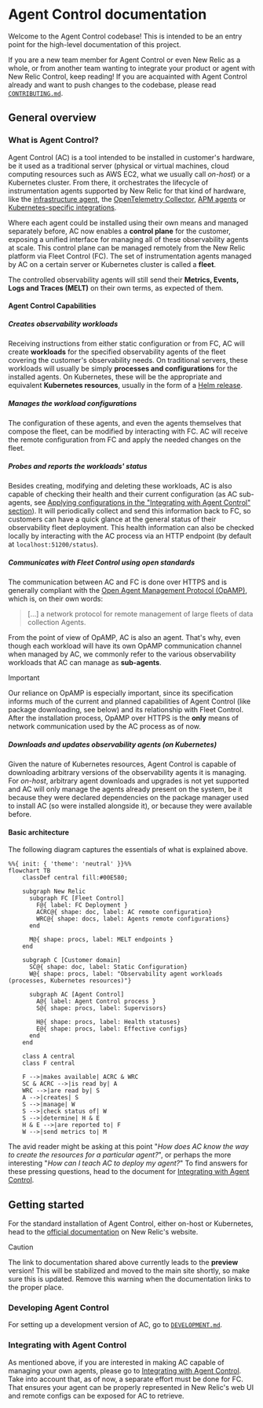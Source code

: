 # Agent Control documentation

Welcome to the Agent Control codebase! This is intended to be an entry point for the high-level documentation of this project.

If you are a new team member for Agent Control or even New Relic as a whole, or from another team wanting to integrate your product or agent with New Relic Control, keep reading! If you are acquainted with Agent Control already and want to push changes to the codebase, please read [`CONTRIBUTING.md`](../CONTRIBUTING.md).

## General overview

### What is Agent Control?

Agent Control (AC) is a tool intended to be installed in customer's hardware, be it used as a traditional server (physical or virtual machines, cloud computing resources such as AWS EC2, what we usually call *on-host*) or a Kubernetes cluster. From there, it orchestrates the lifecycle of instrumentation agents supported by New Relic for that kind of hardware, like the [infrastructure agent](https://docs.newrelic.com/docs/infrastructure/introduction-infra-monitoring/), the [OpenTelemetry Collector](https://docs.newrelic.com/docs/opentelemetry/get-started/collector-infra-monitoring/opentelemetry-collector-infra-intro/), [APM agents](https://docs.newrelic.com/docs/apm/new-relic-apm/getting-started/introduction-apm/) or [Kubernetes-specific integrations](https://docs.newrelic.com/docs/kubernetes-pixie/kubernetes-integration/get-started/introduction-kubernetes-integration/).

Where each agent could be installed using their own means and managed separately before, AC now enables a **control plane** for the customer, exposing a unified interface for managing all of these observability agents at scale. This control plane can be managed remotely from the New Relic platform via Fleet Control (FC). The set of instrumentation agents managed by AC on a certain server or Kubernetes cluster is called a **fleet**.

The controlled observability agents will still send their **Metrics, Events, Logs and Traces (MELT)** on their own terms, as expected of them.

#### Agent Control Capabilities

##### Creates observability workloads

Receiving instructions from either static configuration or from FC, AC will create **workloads** for the specified observability agents of the fleet covering the customer's observability needs. On traditional servers, these workloads will usually be simply **processes and configurations** for the installed agents. On Kubernetes, these will be the appropriate and equivalent **Kubernetes resources**, usually in the form of a [Helm release](https://helm.sh/docs/glossary/#release).

##### Manages the workload configurations

The configuration of these agents, and even the agents themselves that compose the fleet, can be modified by interacting with FC. AC will receive the remote configuration from FC and apply the needed changes on the fleet.

##### Probes and reports the workloads' status

Besides creating, modifying and deleting these workloads, AC is also capable of checking their health and their current configuration (as AC sub-agents, see [Applying configurations in the "Integrating with Agent Control" section](./INTEGRATING_AGENTS.md#applying-configurations)). It will periodically collect and send this information back to FC, so customers can have a quick glance at the general status of their observability fleet deployment. This health information can also be checked locally by interacting with the AC process via an HTTP endpoint (by default at `localhost:51200/status`).

##### Communicates with Fleet Control using open standards

The communication between AC and FC is done over HTTPS and is generally compliant with the [Open Agent Management Protocol (OpAMP)](https://github.com/open-telemetry/opamp-spec), which is, on their own words:

> [...] a network protocol for remote management of large fleets of data collection Agents.

From the point of view of OpAMP, AC is also an agent. That's why, even though each workload will have its own OpAMP communication channel when managed by AC, we commonly refer to the various observability workloads that AC can manage as **sub-agents**.

> [!IMPORTANT]
> Our reliance on OpAMP is especially important, since its specification informs much of the current and planned capabilities of Agent Control (like package downloading, see below) and its relationship with Fleet Control. After the installation process, OpAMP over HTTPS is the **only** means of network communication used by the AC process as of now.

##### Downloads and updates observability agents (on Kubernetes)

Given the nature of Kubernetes resources, Agent Control is capable of downloading arbitrary versions of the observability agents it is managing. For *on-host*, arbitrary agent downloads and upgrades is not yet supported and AC will only manage the agents already present on the system, be it because they were declared dependencies on the package manager used to install AC (so were installed alongside it), or because they were available before.

#### Basic architecture

The following diagram captures the essentials of what is explained above.

```mermaid
%%{ init: { 'theme': 'neutral' }}%%
flowchart TB
    classDef central fill:#00E580;

    subgraph New Relic
      subgraph FC [Fleet Control]
        F@{ label: FC Deployment }
        ACRC@{ shape: doc, label: AC remote configuration}
        WRC@{ shape: docs, label: Agents remote configurations}
      end

      M@{ shape: procs, label: MELT endpoints }
    end

    subgraph C [Customer domain]
      SC@{ shape: doc, label: Static Configuration}
      W@{ shape: procs, label: "Observability agent workloads (processes, Kubernetes resources)"}

      subgraph AC [Agent Control]
        A@{ label: Agent Control process }
        S@{ shape: procs, label: Supervisors}

        H@{ shape: procs, label: Health statuses}
        E@{ shape: procs, label: Effective configs}
      end
    end

    class A central
    class F central

    F -->|makes available| ACRC & WRC
    SC & ACRC -->|is read by| A
    WRC -->|are read by| S
    A -->|creates| S
    S -->|manage| W
    S -->|check status of| W
    S -->|determine| H & E
    H & E -->|are reported to| F
    W -->|send metrics to| M
```

The avid reader might be asking at this point "*How does AC know the way to create the resources for a particular agent?*", or perhaps the more interesting "*How can I teach AC to deploy my agent?*" To find answers for these pressing questions, head to the document for [Integrating with Agent Control](./INTEGRATING_AGENTS.md).

## Getting started

For the standard installation of Agent Control, either on-host or Kubernetes, head to the [official documentation](https://docs-preview.newrelic.com/docs/new-relic-agent-control#quickstart) on New Relic's website.

> [!CAUTION]
> The link to documentation shared above currently leads to the **preview** version! This will be stabilized and moved to the main site shortly, so make sure this is updated. Remove this warning when the documentation links to the proper place.

### Developing Agent Control

For setting up a development version of AC, go to [`DEVELOPMENT.md`](./DEVELOPMENT.md).

### Integrating with Agent Control

As mentioned above, if you are interested in making AC capable of managing your own agents, please go to [Integrating with Agent Control](./INTEGRATING_AGENTS.md). Take into account that, as of now, a separate effort must be done for FC. That ensures your agent can be properly represented in New Relic's web UI and remote configs can be exposed for AC to retrieve.
